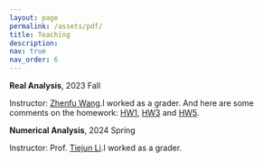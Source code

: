 ```yaml
---
layout: page
permalink: /assets/pdf/
title: Teaching
description:
nav: true
nav_order: 6
---
```


**Real Analysis**, 2023 Fall

Instructor: [Zhenfu Wang](http://faculty.bicmr.pku.edu.cn/~zhenfuwang/).I worked as a grader. And here are some comments on the homework:
[HW1](RealAnalHW1.pdf), [HW3](RealAnalHW3.pdf) and [HW5](RealAnalHW5.pdf).

**Numerical Analysis**, 2024 Spring

Instructor: Prof. [Tiejun Li](https://www.math.pku.edu.cn/teachers/litj/).I worked as a grader.